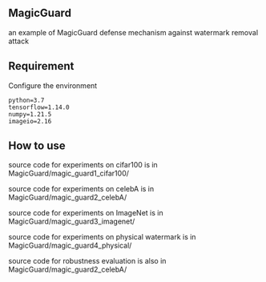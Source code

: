 ## MagicGuard
an example of MagicGuard defense mechanism against watermark removal attack

## Requirement

Configure the environment

```
python=3.7
tensorflow=1.14.0
numpy=1.21.5
imageio=2.16
```

## How to use

source code for experiments on cifar100 is in MagicGuard/magic_guard1_cifar100/  

source code for experiments on celebA is in MagicGuard/magic_guard2_celebA/  

source code for experiments on ImageNet is in MagicGuard/magic_guard3_imagenet/  

source code for experiments on physical watermark is in MagicGuard/magic_guard4_physical/  

source code for robustness evaluation is also in MagicGuard/magic_guard2_celebA/  


